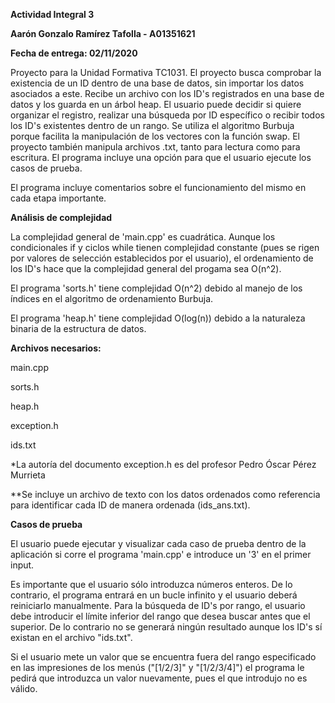 **Actividad Integral 3**

**Aarón Gonzalo Ramírez Tafolla - A01351621**

**Fecha de entrega: 02/11/2020**

Proyecto para la Unidad Formativa TC1031. El proyecto busca comprobar la existencia de un ID dentro de una base de datos, sin importar los datos asociados a este.
Recibe un archivo con los ID's registrados en una base de datos y los guarda en un árbol heap.
El usuario puede decidir si quiere organizar el registro, realizar una búsqueda por ID específico o recibir todos los ID's existentes dentro
de un rango. Se utiliza el algoritmo Burbuja porque facilita la manipulación de los vectores con la función swap. El proyecto también manipula
archivos .txt, tanto para lectura como para escritura. El programa incluye una opción para que el usuario ejecute los casos de prueba.

El programa incluye comentarios sobre el funcionamiento del mismo en cada etapa importante.

**Análisis de complejidad**

La complejidad general de 'main.cpp' es cuadrática. Aunque los condicionales if y ciclos while tienen complejidad constante (pues se rigen por valores de selección establecidos
por el usuario), el ordenamiento de los ID's hace que la complejidad general del progama sea O(n^2).

El programa 'sorts.h' tiene complejidad O(n^2) debido al manejo de los índices en el algoritmo de ordenamiento Burbuja.

El programa 'heap.h' tiene complejidad O(log(n)) debido a la naturaleza binaria de la estructura de datos.

**Archivos necesarios:**

main.cpp

sorts.h

heap.h

exception.h

ids.txt

*La autoría del documento exception.h es del profesor Pedro Óscar Pérez Murrieta

**Se incluye un archivo de texto con los datos ordenados como referencia para identificar cada ID de manera ordenada (ids_ans.txt).

**Casos de prueba**

El usuario puede ejecutar y visualizar cada caso de prueba dentro de la aplicación si corre el programa 'main.cpp' e introduce un '3' en el primer input.

Es importante que el usuario sólo introduzca números enteros. De lo contrario, el programa entrará en un bucle infinito y el usuario deberá reiniciarlo manualmente.
Para la búsqueda de ID's por rango, el usuario debe introducir el límite inferior del rango que desea buscar antes que el superior. De lo contrario no se generará
ningún resultado aunque los ID's sí existan en el archivo "ids.txt".

Si el usuario mete un valor que se encuentra fuera del rango especificado en las impresiones de los menús ("[1/2/3]" y "[1/2/3/4]") el programa le pedirá que
introduzca un valor nuevamente, pues el que introdujo no es válido.

